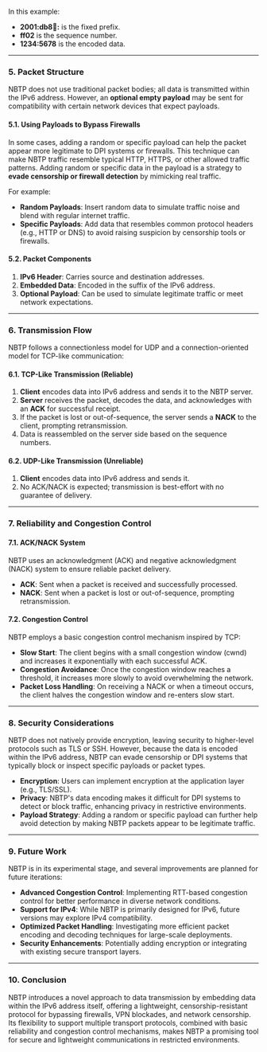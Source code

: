 In this example:
- **2001:db8:abcd::** is the fixed prefix.
- **ff02** is the sequence number.
- **1234:5678** is the encoded data.

---

### 5. **Packet Structure**

NBTP does not use traditional packet bodies; all data is transmitted within the IPv6 address. However, an **optional empty payload** may be sent for compatibility with certain network devices that expect payloads.

#### 5.1. **Using Payloads to Bypass Firewalls**
In some cases, adding a random or specific payload can help the packet appear more legitimate to DPI systems or firewalls. This technique can make NBTP traffic resemble typical HTTP, HTTPS, or other allowed traffic patterns. Adding random or specific data in the payload is a strategy to **evade censorship or firewall detection** by mimicking real traffic.

For example:
- **Random Payloads**: Insert random data to simulate traffic noise and blend with regular internet traffic.
- **Specific Payloads**: Add data that resembles common protocol headers (e.g., HTTP or DNS) to avoid raising suspicion by censorship tools or firewalls.

#### 5.2. **Packet Components**
1. **IPv6 Header**: Carries source and destination addresses.
2. **Embedded Data**: Encoded in the suffix of the IPv6 address.
3. **Optional Payload**: Can be used to simulate legitimate traffic or meet network expectations.

---

### 6. **Transmission Flow**

NBTP follows a connectionless model for UDP and a connection-oriented model for TCP-like communication:

#### 6.1. **TCP-Like Transmission (Reliable)**
1. **Client** encodes data into IPv6 address and sends it to the NBTP server.
2. **Server** receives the packet, decodes the data, and acknowledges with an **ACK** for successful receipt.
3. If the packet is lost or out-of-sequence, the server sends a **NACK** to the client, prompting retransmission.
4. Data is reassembled on the server side based on the sequence numbers.

#### 6.2. **UDP-Like Transmission (Unreliable)**
1. **Client** encodes data into IPv6 address and sends it.
2. No ACK/NACK is expected; transmission is best-effort with no guarantee of delivery.

---

### 7. **Reliability and Congestion Control**

#### 7.1. **ACK/NACK System**
NBTP uses an acknowledgment (ACK) and negative acknowledgment (NACK) system to ensure reliable packet delivery.
- **ACK**: Sent when a packet is received and successfully processed.
- **NACK**: Sent when a packet is lost or out-of-sequence, prompting retransmission.

#### 7.2. **Congestion Control**
NBTP employs a basic congestion control mechanism inspired by TCP:
- **Slow Start**: The client begins with a small congestion window (cwnd) and increases it exponentially with each successful ACK.
- **Congestion Avoidance**: Once the congestion window reaches a threshold, it increases more slowly to avoid overwhelming the network.
- **Packet Loss Handling**: On receiving a NACK or when a timeout occurs, the client halves the congestion window and re-enters slow start.

---

### 8. **Security Considerations**

NBTP does not natively provide encryption, leaving security to higher-level protocols such as TLS or SSH. However, because the data is encoded within the IPv6 address, NBTP can evade censorship or DPI systems that typically block or inspect specific payloads or packet types.

- **Encryption**: Users can implement encryption at the application layer (e.g., TLS/SSL).
- **Privacy**: NBTP's data encoding makes it difficult for DPI systems to detect or block traffic, enhancing privacy in restrictive environments.
- **Payload Strategy**: Adding a random or specific payload can further help avoid detection by making NBTP packets appear to be legitimate traffic.

---

### 9. **Future Work**

NBTP is in its experimental stage, and several improvements are planned for future iterations:
- **Advanced Congestion Control**: Implementing RTT-based congestion control for better performance in diverse network conditions.
- **Support for IPv4**: While NBTP is primarily designed for IPv6, future versions may explore IPv4 compatibility.
- **Optimized Packet Handling**: Investigating more efficient packet encoding and decoding techniques for large-scale deployments.
- **Security Enhancements**: Potentially adding encryption or integrating with existing secure transport layers.

---

### 10. **Conclusion**

NBTP introduces a novel approach to data transmission by embedding data within the IPv6 address itself, offering a lightweight, censorship-resistant protocol for bypassing firewalls, VPN blockades, and network censorship. Its flexibility to support multiple transport protocols, combined with basic reliability and congestion control mechanisms, makes NBTP a promising tool for secure and lightweight communications in restricted environments.